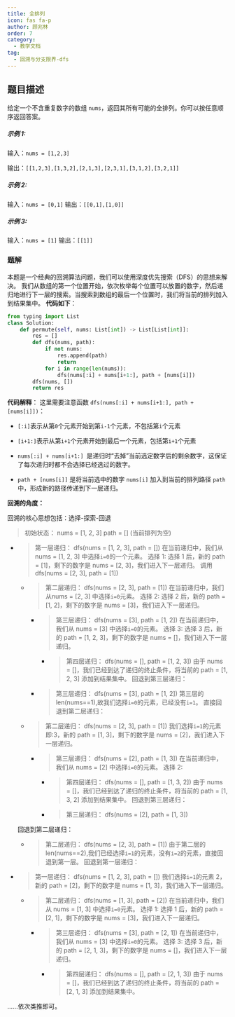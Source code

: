 ```yaml
---
title: 全排列
icon: fas fa-p
author: 顾兆林
order: 7
category:
  - 教学文档
tag:
  - 回溯与分支限界-dfs
---
```


## 题目描述

给定一个不含重复数字的数组 `nums`，返回其所有可能的全排列。你可以按任意顺序返回答案。

##### 示例 1:

输入：`nums = [1,2,3]`

输出：`[[1,2,3],[1,3,2],[2,1,3],[2,3,1],[3,1,2],[3,2,1]]`

##### 示例 2:

输入：`nums = [0,1]`
输出：`[[0,1],[1,0]]`

##### 示例 3:
输入：`nums = [1]`
输出：`[[1]]`

### 题解

本题是一个经典的回溯算法问题，我们可以使用深度优先搜索（DFS）的思想来解决。
我们从数组的第一个位置开始，依次枚举每个位置可以放置的数字，然后递归地进行下一层的搜索。当搜索到数组的最后一个位置时，我们将当前的排列加入到结果集中。
**代码如下**：
```python
from typing import List
class Solution:
    def permute(self, nums: List[int]) -> List[List[int]]:
        res = []
        def dfs(nums, path):
            if not nums:
                res.append(path)
                return
            for i in range(len(nums)):
                dfs(nums[:i] + nums[i+1:], path + [nums[i]])
        dfs(nums, [])
        return res
```

**代码解释**：
这里需要注意函数 `dfs(nums[:i] + nums[i+1:], path + [nums[i]])`：
- `[:i]`表示从第`0`个元素开始到第`i-1`个元素，不包括第`i`个元素
- `[i+1:]`表示从第`i+1`个元素开始到最后一个元素，包括第`i+1`个元素


- `nums[:i] + nums[i+1:] `是递归时“去掉”当前选定数字后的剩余数字，这保证了每次递归时都不会选择已经选过的数字。
- `path + [nums[i]]` 是将当前选中的数字 `nums[i]` 加入到当前的排列路径 `path` 中，形成新的路径传递到下一层递归。

**回溯的角度：**

回溯的核心思想包括：选择-探索-回退
> 初始状态：
nums = [1, 2, 3]
path = [] (当前排列为空)
- > 第一层递归：
dfs(nums = [1, 2, 3], path = [])
在当前递归中，我们从 nums = [1, 2, 3] 中选择`i=0`的一个元素。
选择 1:
选择 1 后，新的 path = [1]，剩下的数字是 nums = [2, 3]，我们进入下一层递归。
调用 dfs(nums = [2, 3], path = [1])
  - > 第二层递归：
  dfs(nums = [2, 3], path = [1])
  在当前递归中，我们从nums = [2, 3] 中选择`i=0`元素。
  选择 2:
  选择 2 后，新的 path = [1, 2]，剩下的数字是 nums = [3]，我们进入下一层递归。
    - > 第三层递归：
  dfs(nums = [3], path = [1, 2])
  在当前递归中，我们从 nums = [3] 中选择`i=0`的元素。
  选择 3:
  选择 3 后，新的 path = [1, 2, 3]，剩下的数字是 nums = []，我们进入下一层递归。
      - > 第四层递归：
  dfs(nums = [], path = [1, 2, 3])
  由于 nums = []，我们已经到达了递归的终止条件，将当前的 path = [1, 2, 3] 添加到结果集中。
  回退到第三层递归：
    - > 第三层递归：
    dfs(nums = [3], path = [1, 2])
    第三层的len(nums==1),故我们选择`i=0`的元素，已经没有`i=1`。
 直接回退到第二层递归：
  - > 第二层递归：
  dfs(nums = [2, 3], path = [1])
  我们选择`i=1`的元素即:3，新的 path = [1, 3]，剩下的数字是 nums = [2]，我们进入下一层递归。
      - > 第三层递归：
  dfs(nums = [2], path = [1, 3])
  在当前递归中，我们从 nums = [2] 中选择`i=0`的元素。
  选择 2:
        - > 第四层递归：
  dfs(nums = [], path = [1, 3, 2])
  由于 nums = []，我们已经到达了递归的终止条件，将当前的 path = [1, 3, 2] 添加到结果集中。
  回退到第三层递归：
        - > 第三层递归：
  dfs(nums = [2], path = [1, 3])

  回退到第二层递归：
  - > 第二层递归：
  dfs(nums = [2, 3], path = [1])
  由于第二层的len(nums==2),我们已经选择`i=1`的元素，没有`i=2`的元素，直接回退到第一层。
  回退到第一层递归：
- > 第一层递归：
dfs(nums = [1, 2, 3], path = [])
我们选择`i=1`的元素 2，新的 path = [2]，剩下的数字是 nums = [1, 3]，我们进入下一层递归。
  - > 第二层递归：
  dfs(nums = [1, 3], path = [2])
  在当前递归中，我们从 nums = [1, 3] 中选择`i=0`元素。
  选择 1:
  选择 1 后，新的 path = [2, 1]，剩下的数字是 nums = [3]，我们进入下一层递归。
    - > 第三层递归：
  dfs(nums = [3], path = [2, 1])
  在当前递归中，我们从 nums = [3] 中选择`i=0`的元素。
  选择 3:
  选择 3 后，新的 path = [2, 1, 3]，剩下的数字是 nums = []，我们进入下一层递归。
        - > 第四层递归：
  dfs(nums = [], path = [2, 1, 3])
  由于 nums = []，我们已经到达了递归的终止条件，将当前的 path = [2, 1, 3] 添加到结果集中。

......依次类推即可。
    
  

